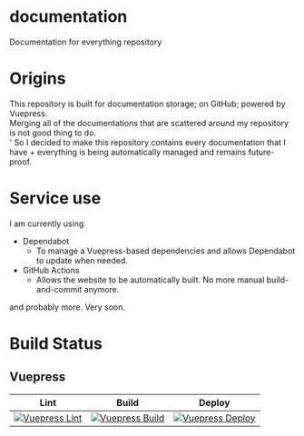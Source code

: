 # documentation
Documentation for everything repository

# Origins
This repository is built for documentation storage; on GitHub; powered by Vuepress.<br/>
Merging all of the documentations that are scattered around my repository is not good thing to do.<br>'
So I decided to make this repository contains every documentation that I have + everything is being automatically managed and remains future-proof.

# Service use
I am currently using
- Dependabot
    - To manage a Vuepress-based dependencies and allows Dependabot to update when needed.
- GitHub Actions
    - Allows the website to be automatically built. No more manual build-and-commit anymore.

and probably more. Very soon.

# Build Status
## Vuepress
|Lint|Build|Deploy|
|-|-|-|
|[![Vuepress Lint](https://github.com/sagelga/documentation/actions/workflows/vuepress-lint.yml/badge.svg)](https://github.com/sagelga/documentation/actions/workflows/vuepress-lint.yml)|[![Vuepress Build](https://github.com/sagelga/documentation/actions/workflows/vuepress-build.yml/badge.svg)](https://github.com/sagelga/documentation/actions/workflows/vuepress-build.yml)|[![Vuepress Deploy](https://github.com/sagelga/documentation/actions/workflows/vuepress-deploy.yml/badge.svg)](https://github.com/sagelga/documentation/actions/workflows/vuepress-deploy.yml)|
